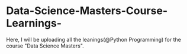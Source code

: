 # Data-Science-Masters-Course-Learnings-
Here, I will be uploading all the leanings(@Python Programming) for the course "Data Science Masters".
